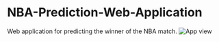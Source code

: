 # NBA-Prediction-Web-Application
Web application for predicting the winner of the NBA match.
![App view](https://i.ibb.co/nmNkpRY/Zrzut-ekranu-2020-05-27-o-17-53-50.png)
